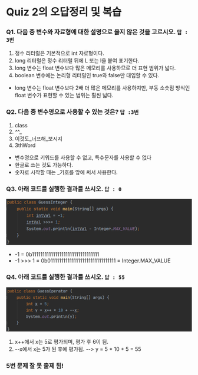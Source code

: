 # Quiz 2의 오답정리 및 복습
### Q1. 다음 중 변수와 자료형에 대한 설명으로 옳지 않은 것을 고르시오. `답 : 3번`
1. 정수 리터럴은 기본적으로 int 자료형이다.
2. long 리터럴은 정수 리터럴 뒤에 L 또는 l을 붙여 표기한다.
3. long 변수는 float 변수보다 많은 메모리를 사용하므로 더 표현 범위가 넓다.
4. boolean 변수에는 논리형 리터럴인 true와 false만 대입할 수 있다.

* long 변수는 float 변수보다 2배 더 많은 메모리를 사용하지만, 
부동 소숫점 방식인 float 변수가 표현할 수 있는 범위는 훨씬 넓다.


### Q2. 다음 중 변수명으로 사용할 수 있는 것은? `답 :3번`
1. class
2. _^_^_
3. 이것도_너프해_보시지
4. 3thWord

* 변수명으로 키워드를 사용할 수 없고, 특수문자를 사용할 수 없다
* 한글로 쓰는 것도 가능하다.
* 숫자로 시작할 때는 _기호를 앞에 써서 사용한다.

### Q3. 아래 코드를 실행한 결과를 쓰시오. `답 : 0`
![quiz](../images/quiz2-3.png)

* -1 = 0b11111111111111111111111111111111
* -1 >>> 1 = 0b01111111111111111111111111111111 = Integer.MAX_VALUE


### Q4. 아래 코드를 실행한 결과를 쓰시오. `답 : 55`
![quiz](../images/quiz2-4.png)

1. x++에서 x는 5로 평가되며, 평가 후 6이 됨.
2. --x에서 x는 5가 된 후에 평가됨.
--> y = 5 * 10 + 5 = 55

### 5번 문제 잘 못 출제 됨!